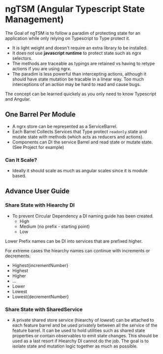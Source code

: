 # ngTSM (Angular Typescript State Management)

The Goal of ngTSM is to follow a paradim of protecting state for an application while only relying on Typescript to Type protect it.

- It is light weight and doesn't require an extra library to be installed.
- It does not use **javascript runtime** to protect state such as ngrx selectors.
- The methods are traceable as typings are retained vs having to retype actions if you are using ngrx.
- The paradim is less powerful than intercepting actions, although it should have state mutation be tracable in a linear way. Too much interceptions of an action may be hard to read and cause bugs.

The concept can be learned quickely as you only need to know Typescript and Angular.

## One Barrel Per Module

- A ngrx store can be represented as a ServiceBarrel.
- Each Barrel Collects Services that Type protect `readonly` state and mutate state with methods (which acts as reducers and actions).
- Components can DI the service Barrel and read state or mutate state. (See Project for example)

### Can It Scale?
- Ideally it should scale as much as angular scales since it is module based.

## Advance User Guide

### Share State with Hiearchy DI

- To prevent Circular Dependency a DI naming guide has been created.
  - High
  - Medium (no prefix - starting point)
  - Low

Lower Prefix names can be DI into services that are prefixed higher.

For extreme cases the hiearchy names can continue with increments or decrements.
- Highest{incrementNumber}
- Highest
- Higher
- ...
- Lower
- Lowest
- Lowest{decrementNumber}

### Share State with SharedService

- A private shared store service (hiearchy of *lowest*) can be attached to each feature barrel and be used privately between all the service of the feature barrel. It can be used to hold utilities such as shared state properties or contain observables to emit state changes. This should be used as a last resort if Hiearchy DI cannot do the job. The goal is to isolate state and mutation logic together as much as possible.


